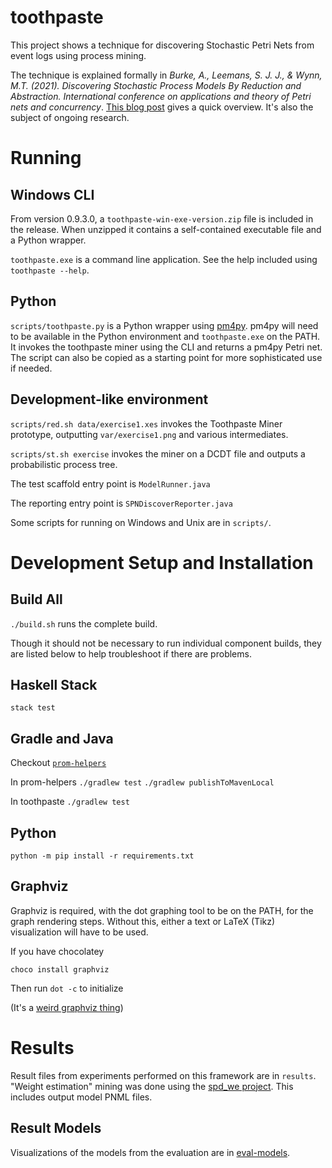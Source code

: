 # toothpaste

This project shows a technique for discovering Stochastic Petri Nets from event logs using process mining.

The technique is explained formally in *Burke, A., Leemans, S. J. J., & Wynn, M.T. (2021). Discovering Stochastic Process Models By Reduction and Abstraction. International conference on applications and theory of Petri nets and concurrency*. [This blog post](https://adamburkeware.net/2021/08/02/toothpaste.html) gives a quick overview. It's also the subject of ongoing research.

# Running

## Windows CLI
From version 0.9.3.0, a `toothpaste-win-exe-version.zip` file is included in the release. When unzipped it contains a self-contained executable file and a Python wrapper.

`toothpaste.exe` is a command line application. See the help included using `toothpaste --help`.

## Python 
`scripts/toothpaste.py` is a Python wrapper using [pm4py](https://pm4py.fit.fraunhofer.de/). pm4py will need to be available in the Python environment and `toothpaste.exe` on the PATH. It invokes the toothpaste miner using the CLI and returns a pm4py Petri net. The script can also be copied as a starting point for more sophisticated use if needed.

## Development-like environment

`scripts/red.sh data/exercise1.xes` invokes the Toothpaste Miner prototype, outputting `var/exercise1.png` and various intermediates.

`scripts/st.sh exercise` invokes the miner on a DCDT file and outputs a probabilistic process tree.

The test scaffold entry point is `ModelRunner.java`

The reporting entry point is `SPNDiscoverReporter.java`

Some scripts for running on Windows and Unix are in `scripts/`.



# Development Setup and Installation

## Build All
`./build.sh` runs the complete build.

Though it should not be necessary to run individual component builds, they are listed below to help troubleshoot if there are problems.

## Haskell Stack

`stack test`

## Gradle and Java

Checkout [`prom-helpers`](https://github.com/adamburkegh/prom-helpers)

In prom-helpers
`./gradlew test`
`./gradlew publishToMavenLocal`

In toothpaste
`./gradlew test`

## Python

`python -m pip install -r requirements.txt`

## Graphviz

Graphviz is required, with the dot graphing tool to be on the PATH, for the graph rendering steps. Without this, either a text or LaTeX (Tikz) visualization will have to be used.

If you have chocolatey

`choco install graphviz`

Then run `dot -c` to initialize

(It's a [weird graphviz thing](https://stackoverflow.com/a/62549025/5729872))



# Results

Result files from experiments performed on this framework are in `results`. "Weight estimation" mining was done using the [spd\_we project](https://github.com/adamburkegh/spd_we). This includes output model PNML files.

## Result Models

Visualizations of the models from the evaluation are in [eval-models](eval-models/).
